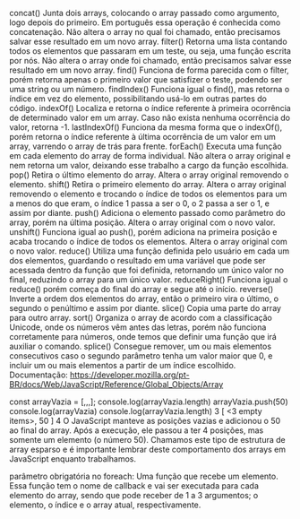 concat()
Junta dois arrays, colocando o array passado como argumento, logo depois do primeiro. Em português essa operação é conhecida como concatenação.
Não altera o array no qual foi chamado, então precisamos salvar esse resultado em um novo array.
filter()
Retorna uma lista contando todos os elementos que passaram em um teste, ou seja, uma função escrita por nós.
Não altera o array onde foi chamado, então precisamos salvar esse resultado em um novo array.
find()
Funciona de forma parecida com o filter, porém retorna apenas o primeiro valor que satisfizer o teste, podendo ser uma string ou um número.
findIndex()
Funciona igual o find(), mas retorna o índice em vez do elemento, possibilitando usá-lo em outras partes do código.
indexOf()
Localiza e retorna o índice referente à primeira ocorrência de determinado valor em um array. Caso não exista nenhuma ocorrência do valor, retorna -1.
lastIndexOf()
Funciona da mesma forma que o indexOf(), porém retorna o índice referente à última ocorrência de um valor em um array, varrendo o array de trás para frente.
forEach()
Executa uma função em cada elemento do array de forma individual.
Não altera o array original e nem retorna um valor, deixando esse trabalho a cargo da função escolhida.
pop()
Retira o último elemento do array.
Altera o array original removendo o elemento.
shift()
Retira o primeiro elemento do array.
Altera o array original removendo o elemento e trocando o índice de todos os elementos para um a menos do que eram, o índice 1 passa a ser o 0, o 2 passa a ser o 1, e assim por diante.
push()
Adiciona o elemento passado como parâmetro do array, porém na última posição.
Altera o array original com o novo valor.
unshift()
Funciona igual ao push(), porém adiciona na primeira posição e acaba trocando o índice de todos os elementos.
Altera o array original com o novo valor.
reduce()
Utiliza uma função definida pelo usuário em cada um dos elementos, guardando o resultado em uma variável que pode ser acessada dentro da função que foi definida, retornando um único valor no final, reduzindo o array para um único valor.
reduceRight()
Funciona igual o reduce() porém começa do final do array e segue até o início.
reverse()
Inverte a ordem dos elementos do array, então o primeiro vira o último, o segundo o penúltimo e assim por diante.
slice()
Copia uma parte do array para outro array.
sort()
Organiza o array de acordo com a classificação Unicode, onde os números vêm antes das letras, porém não funciona corretamente para números, onde temos que definir uma função que irá auxiliar o comando.
splice()
Consegue remover, um ou mais elementos consecutivos caso o segundo parâmetro tenha um valor maior que 0, e incluir um ou mais elementos a partir de um índice escolhido.
Documentação: https://developer.mozilla.org/pt-BR/docs/Web/JavaScript/Reference/Global_Objects/Array

const arrayVazia = [,,,];
console.log(arrayVazia.length)
arrayVazia.push(50)
console.log(arrayVazia)
console.log(arrayVazia.length)
3
[ <3 empty items>, 50 ]
4
O JavaScript manteve as posições vazias e adicionou o 50 ao final do array. Após a execução, ele passou a ter 4 posições, mas somente um elemento (o número 50). Chamamos este tipo de estrutura de array esparso e é importante lembrar deste comportamento dos arrays em JavaScript enquanto trabalhamos.

parâmetro obrigatória no foreach: Uma função que recebe um elemento. Essa função tem o nome de callback e vai ser executada para cada elemento do array, sendo que pode receber de 1 a 3 argumentos; o elemento, o índice e o array atual, respectivamente.